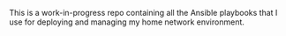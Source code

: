 This is a work-in-progress repo containing all the Ansible playbooks that I use for deploying and managing my home network environment.
